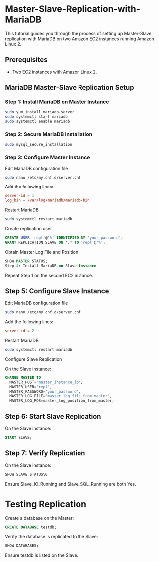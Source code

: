 # Master-Slave-Replication-with-MariaDB
This tutorial guides you through the process of setting up Master-Slave replication with MariaDB on two Amazon EC2 instances running Amazon Linux 2.

## Prerequisites

- Two EC2 instances with Amazon Linux 2.

## MariaDB Master-Slave Replication Setup

### Step 1: Install MariaDB on Master Instance

```bash
sudo yum install mariadb-server
sudo systemctl start mariadb
sudo systemctl enable mariadb
```

### Step 2: Secure MariaDB Installation

```bash
sudo mysql_secure_installation
```

### Step 3: Configure Master Instance
Edit MariaDB configuration file

```bash
sudo nano /etc/my.cnf.d/server.cnf
```

Add the following lines:

```cnf
server-id = 1
log_bin = /var/log/mariadb/mariadb-bin
```

Restart MariaDB

```bash
sudo systemctl restart mariadb
```

Create replication user

```sql
CREATE USER 'repl'@'%' IDENTIFIED BY 'your_password';
GRANT REPLICATION SLAVE ON *.* TO 'repl'@'%';
```

Obtain Master Log File and Position

```sql
SHOW MASTER STATUS;
Step 4: Install MariaDB on Slave Instance
```

Repeat Step 1 on the second EC2 instance.

## Step 5: Configure Slave Instance

Edit MariaDB configuration file

```bash
sudo nano /etc/my.cnf.d/server.cnf
```

Add the following lines:

```cnf
server-id = 2
```

Restart MariaDB

```bash
sudo systemctl restart mariadb
```

Configure Slave Replication

On the Slave instance:

```sql
CHANGE MASTER TO
  MASTER_HOST='master_instance_ip',
  MASTER_USER='repl',
  MASTER_PASSWORD='your_password',
  MASTER_LOG_FILE='master_log_file_from_master',
  MASTER_LOG_POS=master_log_position_from_master;
```

## Step 6: Start Slave Replication

On the Slave instance:

```sql
START SLAVE;
```

## Step 7: Verify Replication

On the Slave instance:

```sql
SHOW SLAVE STATUS\G
```

Ensure Slave_IO_Running and Slave_SQL_Running are both Yes.

# Testing Replication

Create a database on the Master:

```sql
CREATE DATABASE testdb;
```

Verify the database is replicated to the Slave:

```sql
SHOW DATABASES;
```

Ensure testdb is listed on the Slave.
